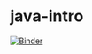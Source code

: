 # java-intro
[![Binder](https://mybinder.org/badge_logo.svg)](https://mybinder.org/v2/gh/szafird/java-intro/master?urlpath=lab/tree/HelloWorld.ipynb)

